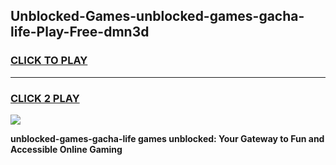 
## Unblocked-Games-unblocked-games-gacha-life-Play-Free-dmn3d
<h3>
<a href="https://premium76.site?title=unblocked-games-gacha-life&ref=10A">CLICK TO PLAY</a></h3>
<hr>

<h3>
<a href="https://premium76.site?title=unblocked-games-gacha-life&ref=10A">CLICK 2 PLAY</a>
  
</h3>

<a href="https://premium76.site?title=unblocked-games-gacha-life&ref=10A"><img src="https://clearcache.store/games.png"></a>


**unblocked-games-gacha-life games unblocked: Your Gateway to Fun and Accessible Online Gaming**
